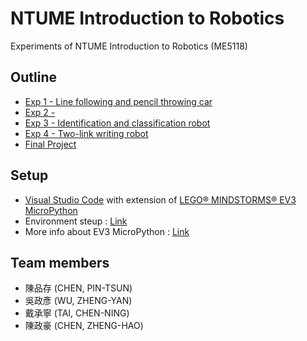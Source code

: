 # NTUME Introduction to Robotics
Experiments of NTUME Introduction to Robotics (ME5118)

## Outline
* [Exp 1 - Line following and pencil throwing car](Exp1/README.md)
* [Exp 2 - ](Exp2/README.md)
* [Exp 3 - Identification and classification robot](Exp3/README.md)
* [Exp 4 - Two-link writing robot](Exp4/README.md)
* [Final Project](Final/README.md)

## Setup
* [Visual Studio Code](https://code.visualstudio.com/) with extension of [LEGO® MINDSTORMS® EV3 MicroPython](https://marketplace.visualstudio.com/items?itemName=lego-education.ev3-micropython) 
* Environment steup : [Link](https://education.lego.com/en-us/product-resources/mindstorms-ev3/teacher-resources/python-for-ev3)
* More info about EV3 MicroPython : [Link](https://pybricks.com/ev3-micropython/index.html)

## Team members
* 陳品存 (CHEN, PIN-TSUN)
* 吳政彥 (WU, ZHENG-YAN)
* 戴承寧 (TAI, CHEN-NING)
* 陳政豪 (CHEN, ZHENG-HAO)
